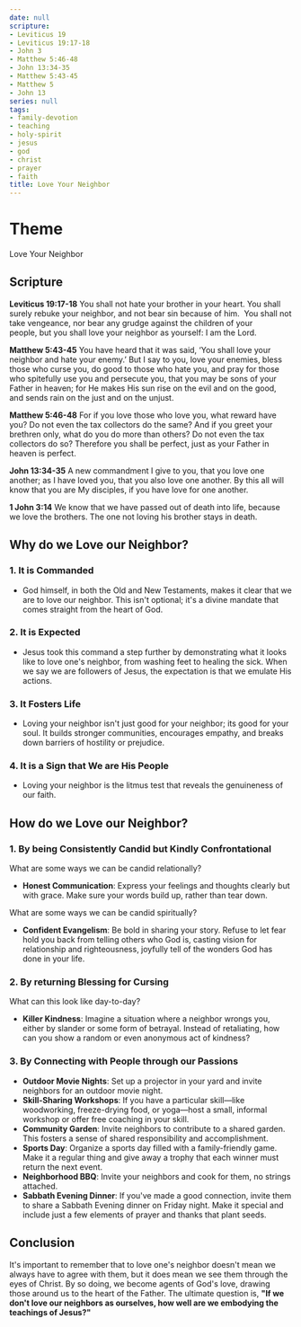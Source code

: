 ```yaml
---
date: null
scripture:
- Leviticus 19
- Leviticus 19:17-18
- John 3
- Matthew 5:46-48
- John 13:34-35
- Matthew 5:43-45
- Matthew 5
- John 13
series: null
tags:
- family-devotion
- teaching
- holy-spirit
- jesus
- god
- christ
- prayer
- faith
title: Love Your Neighbor
---
```



# Theme
Love Your Neighbor
## Scripture

**Leviticus 19:17-18**
You shall not hate your brother in your heart. You shall surely rebuke your neighbor, and not bear sin because of him.  You shall not take vengeance, nor bear any grudge against the children of your people, but you shall love your neighbor as yourself: I am the Lord.

**Matthew 5:43-45**
You have heard that it was said, ‘You shall love your neighbor and hate your enemy.’ But I say to you, love your enemies, bless those who curse you, do good to those who hate you, and pray for those who spitefully use you and persecute you, that you may be sons of your Father in heaven; for He makes His sun rise on the evil and on the good, and sends rain on the just and on the unjust.

**Matthew 5:46-48**
For if you love those who love you, what reward have you? Do not even the tax collectors do the same? And if you greet your brethren only, what do you do more than others? Do not even the tax collectors do so? Therefore you shall be perfect, just as your Father in heaven is perfect.

**John 13:34-35**
A new commandment I give to you, that you love one another; as I have loved you, that you also love one another. By this all will know that you are My disciples, if you have love for one another.

**1 John 3:14**
We know that we have passed out of death into life, because we love the brothers. The one not loving his brother stays in death.

## Why do we Love our Neighbor?

### 1. It is Commanded

- God himself, in both the Old and New Testaments, makes it clear that we are to love our neighbor. This isn't optional; it's a divine mandate that comes straight from the heart of God.

### 2. It is Expected

- Jesus took this command a step further by demonstrating what it looks like to love one's neighbor, from washing feet to healing the sick. When we say we are followers of Jesus, the expectation is that we emulate His actions.

### 3. It Fosters Life

- Loving your neighbor isn't just good for your neighbor; its good for your soul. It builds stronger communities, encourages empathy, and breaks down barriers of hostility or prejudice.

### 4. It is a Sign that We are His People

- Loving your neighbor is the litmus test that reveals the genuineness of our faith.

## How do we Love our Neighbor?

### 1. By being Consistently Candid but Kindly Confrontational

What are some ways we can be candid relationally? 
- **Honest Communication**: Express your feelings and thoughts clearly but with grace. Make sure your words build up, rather than tear down.

What are some ways we can be candid spiritually? 
- **Confident Evangelism**: Be bold in sharing your story. Refuse to let fear hold you back from telling others who God is, casting vision for relationship and righteousness, joyfully tell of the wonders God has done in your life. 

### 2. By returning Blessing for Cursing

What can this look like day-to-day?
- **Killer Kindness**: Imagine a situation where a neighbor wrongs you, either by slander or some form of betrayal. Instead of retaliating, how can you show a random or even anonymous act of kindness?

### 3. By Connecting with People through our Passions

- **Outdoor Movie Nights**: Set up a projector in your yard and invite neighbors for an outdoor movie night.
- **Skill-Sharing Workshops**: If you have a particular skill—like woodworking, freeze-drying food, or yoga—host a small, informal workshop or offer free coaching in your skill.
- **Community Garden**: Invite neighbors to contribute to a shared garden. This fosters a sense of shared responsibility and accomplishment.
- **Sports Day**: Organize a sports day filled with a family-friendly game. Make it a regular thing and give away a trophy that each winner must return the next event.
- **Neighborhood BBQ**: Invite your neighbors and cook for them, no strings attached.
- **Sabbath Evening Dinner**: If you've made a good connection, invite them to share a Sabbath Evening dinner on Friday night. Make it special and include just a few elements of prayer and thanks that plant seeds.

## Conclusion

It's important to remember that to love one's neighbor doesn't mean we always have to agree with them, but it does mean we see them through the eyes of Christ. By so doing, we become agents of God's love, drawing those around us to the heart of the Father. The ultimate question is, **"If we don't love our neighbors as ourselves, how well are we embodying the teachings of Jesus?"**